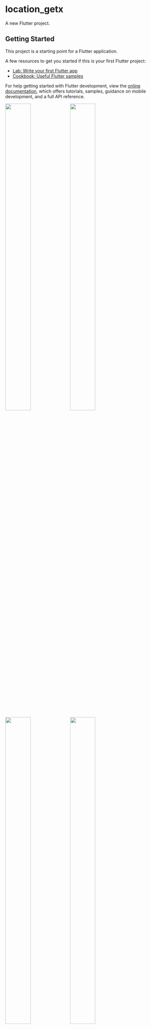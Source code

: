 # location_getx

A new Flutter project.

## Getting Started

This project is a starting point for a Flutter application.

A few resources to get you started if this is your first Flutter project:

- [Lab: Write your first Flutter app](https://docs.flutter.dev/get-started/codelab)
- [Cookbook: Useful Flutter samples](https://docs.flutter.dev/cookbook)

For help getting started with Flutter development, view the
[online documentation](https://docs.flutter.dev/), which offers tutorials,
samples, guidance on mobile development, and a full API reference.
<p>

<img src="https://github.com/userravina/food_shop/assets/120082785/497585d8-cd2a-49f5-972c-0227e93201d4" height="50%" width="40%">
<img src="https://github.com/userravina/food_shop/assets/120082785/8574c819-504d-40ac-a5c6-70cc5f1309ca" height="50%" width="40%">
<img src="https://github.com/userravina/food_shop/assets/120082785/7661f674-2f70-452d-9bc7-cd984b242859" height="50%" width="40%">
<img src="https://github.com/userravina/food_shop/assets/120082785/1a6b7983-c3a9-4d8a-a36a-f4d3851ded30" height="50%" width="40%">
<img src="https://github.com/userravina/food_shop/assets/120082785/11bff8f4-0c4c-4140-a37a-3efb22162f41" height="50%" width="40%">
  
</p>



https://github.com/userravina/locator/assets/120082785/74034887-6284-4648-a361-2fc0499490e6

